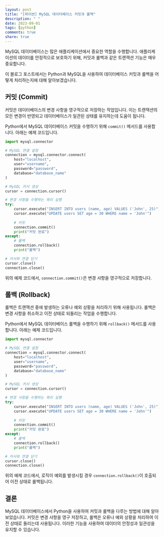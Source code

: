 ```yaml
---
layout: post
title: "[파이썬] MySQL 데이터베이스 커밋과 롤백"
description: " "
date: 2023-09-01
tags: [python]
comments: true
share: true
---
```


MySQL 데이터베이스는 많은 애플리케이션에서 중요한 역할을 수행합니다. 애플리케이션의 데이터를 안정적으로 보호하기 위해, 커밋과 롤백과 같은 트랜잭션 기능은 매우 중요합니다.

이 블로그 포스트에서는 Python과 MySQL을 사용하여 데이터베이스 커밋과 롤백을 어떻게 처리하는지에 대해 알아보겠습니다.

## 커밋 (Commit)

커밋은 데이터베이스의 변경 사항을 영구적으로 저장하는 작업입니다. 이는 트랜잭션의 모든 변경이 반영되고 데이터베이스가 일관된 상태를 유지하는데 도움이 됩니다.

Python에서 MySQL 데이터베이스 커밋을 수행하기 위해 `commit()` 메서드를 사용합니다. 아래는 예제 코드입니다.

```python
import mysql.connector

# MySQL 연결 설정
connection = mysql.connector.connect(
    host="localhost",
    user="username",
    password="password",
    database="database_name"
)

# MySQL 커서 생성
cursor = connection.cursor()

# 변경 사항을 수행하는 쿼리 실행
try:
    cursor.execute("INSERT INTO users (name, age) VALUES ('John', 25)")
    cursor.execute("UPDATE users SET age = 30 WHERE name = 'John'")
    
    # 커밋
    connection.commit()
    print("커밋 완료")
except:
    # 롤백
    connection.rollback()
    print("롤백")

# 커서와 연결 닫기
cursor.close()
connection.close()
```

위의 예제 코드에서, `connection.commit()`은 변경 사항을 영구적으로 저장합니다. 

## 롤백 (Rollback)

롤백은 트랜잭션 중에 발생하는 오류나 예외 상황을 처리하기 위해 사용됩니다. 롤백은 변경 사항을 취소하고 이전 상태로 되돌리는 작업을 수행합니다.

Python에서 MySQL 데이터베이스 롤백을 수행하기 위해 `rollback()` 메서드를 사용합니다. 아래는 예제 코드입니다.

```python
import mysql.connector

# MySQL 연결 설정
connection = mysql.connector.connect(
    host="localhost",
    user="username",
    password="password",
    database="database_name"
)

# MySQL 커서 생성
cursor = connection.cursor()

# 변경 사항을 수행하는 쿼리 실행
try:
    cursor.execute("INSERT INTO users (name, age) VALUES ('John', 25)")
    cursor.execute("UPDATE users SET age = 30 WHERE name = 'John'")
    
    # 커밋
    connection.commit()
    print("커밋 완료")
except:
    # 롤백
    connection.rollback()
    print("롤백")

# 커서와 연결 닫기
cursor.close()
connection.close()
```

위의 예제 코드에서, 로직이 예외를 발생시킬 경우 `connection.rollback()`이 호출되어 이전 상태로 롤백됩니다.

## 결론

MySQL 데이터베이스에서 Python을 사용하여 커밋과 롤백을 다루는 방법에 대해 알아보았습니다. 커밋은 변경 사항을 영구 저장하고, 롤백은 오류나 예외 상황을 처리하여 이전 상태로 돌리는데 사용됩니다. 이러한 기능을 사용하여 데이터의 안정성과 일관성을 유지할 수 있습니다.